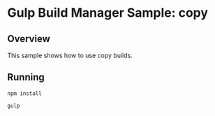 # Gulp Build Manager Sample: copy 

## Overview
This sample shows how to use copy builds.

## Running
```
npm install

gulp
```
